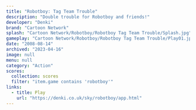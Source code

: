 ```yaml
---
title: "Robotboy: Tag Team Trouble"
description: "Double trouble for Robotboy and friends!"
developer: "Denki"
brand: "Cartoon Network"
splash: "Cartoon Network/Robotboy/Robotboy Tag Team Trouble/Splash.jpg"
gameplay: "Cartoon Network/Robotboy/Robotboy Tag Team Trouble/Play01.jpg"
date: "2008-08-14"
archived: "2023-04-16"
image: null
menu: null
category: "Action"
scores:
  collection: scores
  filter: "item.game contains 'robotboy'"
links:
  - title: Play
    url: "https://denki.co.uk/sky/robotboy/app.html"
---
```

